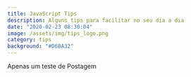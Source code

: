 ```yaml
---
title: JavaScript Tips
description: Alguns tips para facilitar no seu dia a dia
date: "2020-02-23 08:30:04"
image: /assets/img/tips_logo.png
category: tips
background: "#D6BA32"
---
```


Apenas um teste de Postagem
